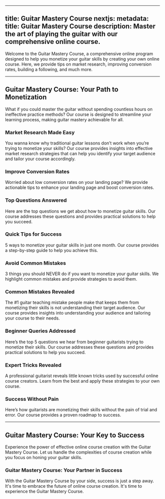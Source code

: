 
---
title: Guitar Mastery Course
nextjs:
  metadata:
    title: Guitar Mastery Course
    description: Master the art of playing the guitar with our comprehensive online course.
---

Welcome to the Guitar Mastery Course, a comprehensive online program designed to help you monetize your guitar skills by creating your own online course. Here, we provide tips on market research, improving conversion rates, building a following, and much more. 

---

## Guitar Mastery Course: Your Path to Monetization

What if you could master the guitar without spending countless hours on ineffective practice methods? Our course is designed to streamline your learning process, making guitar mastery achievable for all.

### Market Research Made Easy

You wanna know why traditional guitar lessons don’t work when you’re trying to monetize your skills? Our course provides insights into effective market research strategies that can help you identify your target audience and tailor your course accordingly.

### Improve Conversion Rates

Worried about low conversion rates on your landing page? We provide actionable tips to enhance your landing page and boost conversion rates.

### Top Questions Answered

Here are the top questions we get about how to monetize guitar skills. Our course addresses these questions and provides practical solutions to help you succeed.

### Quick Tips for Success

5 ways to monetize your guitar skills in just one month. Our course provides a step-by-step guide to help you achieve this.

### Avoid Common Mistakes

3 things you should NEVER do if you want to monetize your guitar skills. We highlight common mistakes and provide strategies to avoid them.

### Common Mistakes Revealed

The #1 guitar teaching mistake people make that keeps them from monetizing their skills is not understanding their target audience. Our course provides insights into understanding your audience and tailoring your course to their needs.

### Beginner Queries Addressed

Here’s the top 5 questions we hear from beginner guitarists trying to monetize their skills. Our course addresses these questions and provides practical solutions to help you succeed.

### Expert Tricks Revealed

A professional guitarist reveals little known tricks used by successful online course creators. Learn from the best and apply these strategies to your own course.

### Success Without Pain

Here’s how guitarists are monetizing their skills without the pain of trial and error. Our course provides a proven roadmap to success.

---

## Guitar Mastery Course: Your Key to Success

Experience the power of effective online course creation with the Guitar Mastery Course. Let us handle the complexities of course creation while you focus on honing your guitar skills.

### Guitar Mastery Course: Your Partner in Success

With the Guitar Mastery Course by your side, success is just a step away. It's time to embrace the future of online course creation. It's time to experience the Guitar Mastery Course.
